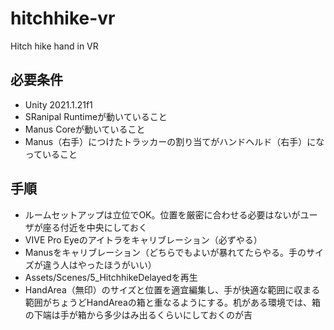 # hitchhike-vr
Hitch hike hand in VR

## 必要条件
- Unity 2021.1.21f1
- SRanipal Runtimeが動いていること
- Manus Coreが動いていること
- Manus（右手）につけたトラッカーの割り当てがハンドヘルド（右手）になっていること

## 手順
- ルームセットアップは立位でOK。位置を厳密に合わせる必要はないがユーザが座る付近を中央にしておく
- VIVE Pro Eyeのアイトラをキャリブレーション（必ずやる）
- Manusをキャリブレーション（どちらでもよいが暴れてたらやる。手のサイズが違う人はやったほうがいい）
- Assets/Scenes/5_HitchhikeDelayedを再生
- HandArea（無印）のサイズと位置を適宜編集し、手が快適な範囲に収まる範囲がちょうどHandAreaの箱と重なるようにする。机がある環境では、箱の下端は手が箱から多少はみ出るくらいにしておくのが吉
